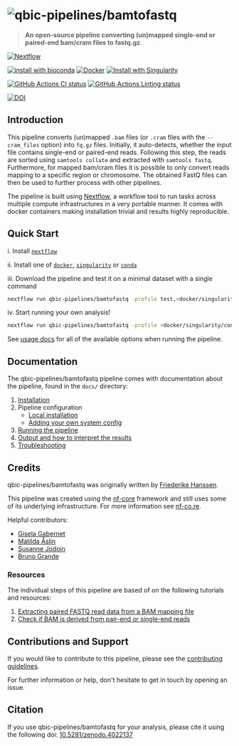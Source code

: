 # ![qbic-pipelines/bamtofastq](docs/images/qbic-pipelines-bamtofastq_logo.png)

> **An open-source pipeline converting (un)mapped single-end or paired-end bam/cram files to fastq.gz**.

[![Nextflow](https://img.shields.io/badge/nextflow-%E2%89%A520.04.1-brightgreen.svg)](https://www.nextflow.io/)

[![install with bioconda](https://img.shields.io/badge/install%20with-bioconda-brightgreen.svg)](http://bioconda.github.io/)
[![Docker](https://img.shields.io/docker/automated/qbicpipelines/bamtofastq.svg)](https://hub.docker.com/r/qbicpipelines/bamtofastq)
[![Install with Singularity](https://img.shields.io/badge/use%20with-singularity-purple.svg)](https://www.sylabs.io/docs/)

[![GitHub Actions CI status](https://github.com/qbic-pipelines/bamtofastq/workflows/qbic-pipelines%20CI/badge.svg)](https://github.com/qbic-pipelines/bamtofastq/actions?query=workflow%3A%22qbic-pipelines+CI%22)
[![GitHub Actions Linting status](https://github.com/qbic-pipelines/bamtofastq/workflows/qbic-pipelines%20linting/badge.svg)](https://github.com/qbic-pipelines/bamtofastq/actions?query=workflow%3A%22qbic-pipelines+linting%22)

[![DOI](https://zenodo.org/badge/DOI/10.5281/zenodo.4022137.svg)](https://doi.org/10.5281/zenodo.4022137)
## Introduction

This pipeline converts (un)mapped `.bam` files (or `.cram` files with the `--cram_files` option) into `fq.gz` files.
Initially, it auto-detects, whether the input file contains single-end or paired-end reads. Following this step, the reads are sorted using `samtools collate` and extracted with `samtools fastq`. Furthermore, for mapped bam/cram files it is possible to only convert reads mapping to a specific region or chromosome. The obtained FastQ files can then be used to further process with other pipelines.

The pipeline is built using [Nextflow](https://www.nextflow.io), a workflow tool to run tasks across multiple compute infrastructures in a very portable manner. It comes with docker containers making installation trivial and results highly reproducible.

## Quick Start

i. Install [`nextflow`](https://nf-co.re/usage/installation)

ii. Install one of [`docker`](https://docs.docker.com/engine/installation/), [`singularity`](https://www.sylabs.io/guides/3.0/user-guide/) or [`conda`](https://conda.io/miniconda.html)

iii. Download the pipeline and test it on a minimal dataset with a single command

```bash
nextflow run qbic-pipelines/bamtofastq -profile test,<docker/singularity/conda>
```

iv. Start running your own analysis!

```bash
nextflow run qbic-pipelines/bamtofastq -profile <docker/singularity/conda> --input '*.bam'
```

See [usage docs](docs/usage.md) for all of the available options when running the pipeline.

## Documentation

The qbic-pipelines/bamtofastq pipeline comes with documentation about the pipeline, found in the `docs/` directory:

1. [Installation](https://nf-co.re/usage/installation)
2. Pipeline configuration
    * [Local installation](https://nf-co.re/usage/local_installation)
    * [Adding your own system config](https://nf-co.re/usage/adding_own_config)
3. [Running the pipeline](docs/usage.md)
4. [Output and how to interpret the results](docs/output.md)
5. [Troubleshooting](https://nf-co.re/usage/troubleshooting)

## Credits

qbic-pipelines/bamtofastq was originally written by [Friederike Hanssen](https://github.com/FriederikeHanssen).

This pipeline was created using the [nf-core](https://github.com/nf-core) framework and still uses some of its underlying infrastructure. For more information see [nf-co.re](nf-co.re).

Helpful contributors:

* [Gisela Gabernet](https://github.com/ggabernet)
* [Matilda Åslin](https://github.com/matrulda)
* [Susanne Jodoin](https://github.com/SusiJo)
* [Bruno Grande](https://github.com/BrunoGrandePhd)

### Resources

The individual steps of this pipeline are based of on the following tutorials and resources:

 1. [Extracting paired FASTQ read data from a BAM mapping file](http://darencard.net/blog/2017-09-07-extract-fastq-bam/)
 2. [Check if BAM is derived from pair-end or single-end reads](https://www.biostars.org/p/178730/)

## Contributions and Support

If you would like to contribute to this pipeline, please see the [contributing guidelines](.github/CONTRIBUTING.md).

For further information or help, don't hesitate to get in touch by opening an issue.

## Citation

<!-- TODO nf-core: Add citation for pipeline after first release. Uncomment lines below and update Zenodo doi. -->
If you use  qbic-pipelines/bamtofastq for your analysis, please cite it using the following doi: [10.5281/zenodo.4022137](https://doi.org/10.5281/zenodo.4022137)
